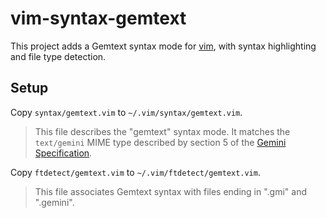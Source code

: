 # vim-syntax-gemtext

This project adds a Gemtext syntax mode for [vim](https://www.vim.org), with syntax highlighting and file type detection.

## Setup

Copy `syntax/gemtext.vim` to `~/.vim/syntax/gemtext.vim`.

> This file describes the "gemtext" syntax mode. It matches the `text/gemini` MIME type described by section 5 of the [Gemini Specification](https://gemini.circumlunar.space/docs/specification.html).

Copy `ftdetect/gemtext.vim` to `~/.vim/ftdetect/gemtext.vim`.

> This file associates Gemtext syntax with files ending in ".gmi" and ".gemini".
